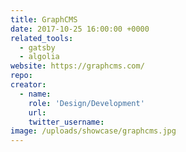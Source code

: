 ```yaml
---
title: GraphCMS
date: 2017-10-25 16:00:00 +0000
related_tools:
  - gatsby
  - algolia
website: https://graphcms.com/
repo:
creator:
  - name:
    role: 'Design/Development'
    url:
    twitter_username:
image: /uploads/showcase/graphcms.jpg
---
```

